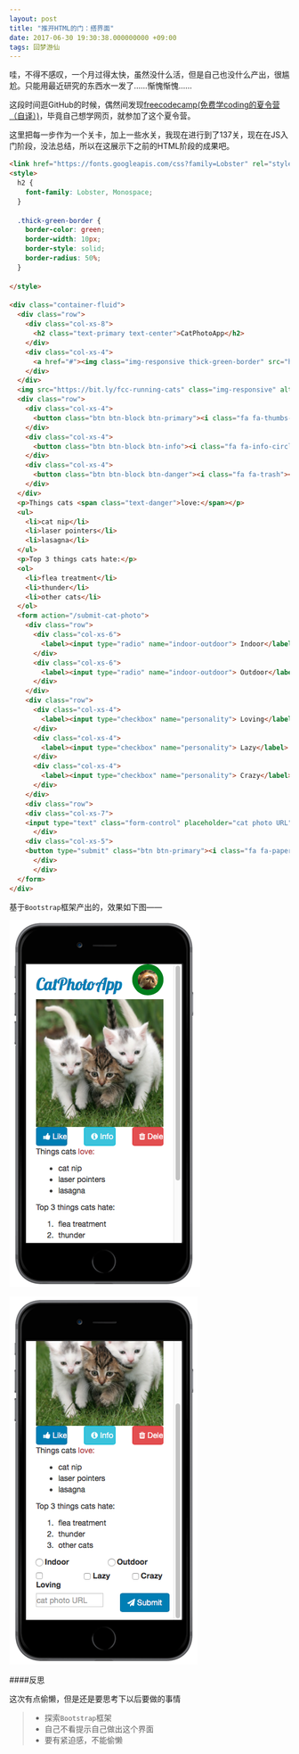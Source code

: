 ```yaml
---
layout: post
title: "推开HTML的门：搭界面"
date: 2017-06-30 19:30:38.000000000 +09:00
tags: 回梦游仙
---
```


哇，不得不感叹，一个月过得太快，虽然没什么活，但是自己也没什么产出，很尴尬。只能用最近研究的东西水一发了……惭愧惭愧……

这段时间逛GitHub的时候，偶然间发现[freecodecamp(免费学coding的夏令营（自译）)](https://www.freecodecamp.com)，毕竟自己想学网页，就参加了这个夏令营。

这里把每一步作为一个关卡，加上一些水关，我现在进行到了137关，现在在JS入门阶段，没法总结，所以在这展示下之前的HTML阶段的成果吧。

```HTML
<link href="https://fonts.googleapis.com/css?family=Lobster" rel="stylesheet" type="text/css">
<style>
  h2 {
    font-family: Lobster, Monospace;
  }

  .thick-green-border {
    border-color: green;
    border-width: 10px;
    border-style: solid;
    border-radius: 50%;
  }

</style>

<div class="container-fluid">
  <div class="row">
    <div class="col-xs-8">
      <h2 class="text-primary text-center">CatPhotoApp</h2>
    </div>
    <div class="col-xs-4">
      <a href="#"><img class="img-responsive thick-green-border" src="https://bit.ly/fcc-relaxing-cat" alt="A cute orange cat lying on its back. "></a>
    </div>
  </div>
  <img src="https://bit.ly/fcc-running-cats" class="img-responsive" alt="Three kittens running towards the camera. ">
  <div class="row">
    <div class="col-xs-4">
      <button class="btn btn-block btn-primary"><i class="fa fa-thumbs-up"></i> Like</button>
    </div>
    <div class="col-xs-4">
      <button class="btn btn-block btn-info"><i class="fa fa-info-circle"></i> Info</button>
    </div>
    <div class="col-xs-4">
      <button class="btn btn-block btn-danger"><i class="fa fa-trash"></i> Delete</button>
    </div>
  </div>
  <p>Things cats <span class="text-danger">love:</span></p>
  <ul>
    <li>cat nip</li>
    <li>laser pointers</li>
    <li>lasagna</li>
  </ul>
  <p>Top 3 things cats hate:</p>
  <ol>
    <li>flea treatment</li>
    <li>thunder</li>
    <li>other cats</li>
  </ol>
  <form action="/submit-cat-photo">
    <div class="row">
      <div class="col-xs-6">
        <label><input type="radio" name="indoor-outdoor"> Indoor</label>
      </div>
      <div class="col-xs-6">
        <label><input type="radio" name="indoor-outdoor"> Outdoor</label>
      </div>
    </div>
    <div class="row">
      <div class="col-xs-4">
        <label><input type="checkbox" name="personality"> Loving</label>
      </div>
      <div class="col-xs-4">
        <label><input type="checkbox" name="personality"> Lazy</label>
      </div>
      <div class="col-xs-4">
        <label><input type="checkbox" name="personality"> Crazy</label>
      </div>
    </div>
    <div class="row">
    <div class="col-xs-7">
    <input type="text" class="form-control" placeholder="cat photo URL" required>
      </div>
    <div class="col-xs-5">
    <button type="submit" class="btn btn-primary"><i class="fa fa-paper-plane"></i> Submit</button>
      </div>
      </div>
  </form>
</div>
```

基于`Bootstrap`框架产出的，效果如下图——

![](/assets/images/2017/toHTML1.png)

![](/assets/images/2017/toHTML2.png)

####反思

这次有点偷懒，但是还是要思考下以后要做的事情

> - 探索`Bootstrap`框架
> - 自己不看提示自己做出这个界面
> - 要有紧迫感，不能偷懒
